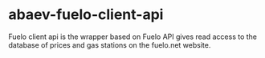 # abaev-fuelo-client-api
Fuelo client api is the wrapper based on Fuelo API gives read access to the database of prices and gas stations on the fuelo.net website.